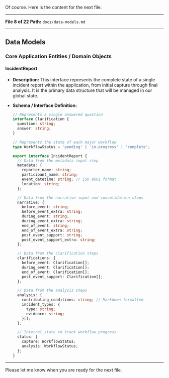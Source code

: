 Of course. Here is the content for the next file.

---

**File 8 of 22**
**Path:** `docs/data-models.md`

---

## Data Models

### Core Application Entities / Domain Objects

#### IncidentReport

- **Description:** This interface represents the complete state of a single incident report within the application, from initial capture through final analysis. It is the primary data structure that will be managed in our global state.
- **Schema / Interface Definition:**

  ```typescript
  // Represents a single answered question
  interface Clarification {
    question: string;
    answer: string;
  }

  // Represents the state of each major workflow
  type WorkflowStatus = 'pending' | 'in-progress' | 'complete';

  export interface IncidentReport {
    // Data from the metadata input step
    metadata: {
      reporter_name: string;
      participant_name: string;
      event_datetime: string; // ISO 8601 format
      location: string;
    };

    // Data from the narrative input and consolidation steps
    narrative: {
      before_event: string;
      before_event_extra: string;
      during_event: string;
      during_event_extra: string;
      end_of_event: string;
      end_of_event_extra: string;
      post_event_support: string;
      post_event_support_extra: string;
    };

    // Data from the clarification steps
    clarifications: {
      before_event: Clarification[];
      during_event: Clarification[];
      end_of_event: Clarification[];
      post_event_support: Clarification[];
    };

    // Data from the analysis steps
    analysis: {
      contributing_conditions: string; // Markdown formatted
      incident_types: {
        type: string;
        evidence: string;
      }[];
    };

    // Internal state to track workflow progress
    status: {
      capture: WorkflowStatus;
      analysis: WorkflowStatus;
    };
  }
  ```

---

Please let me know when you are ready for the next file.

